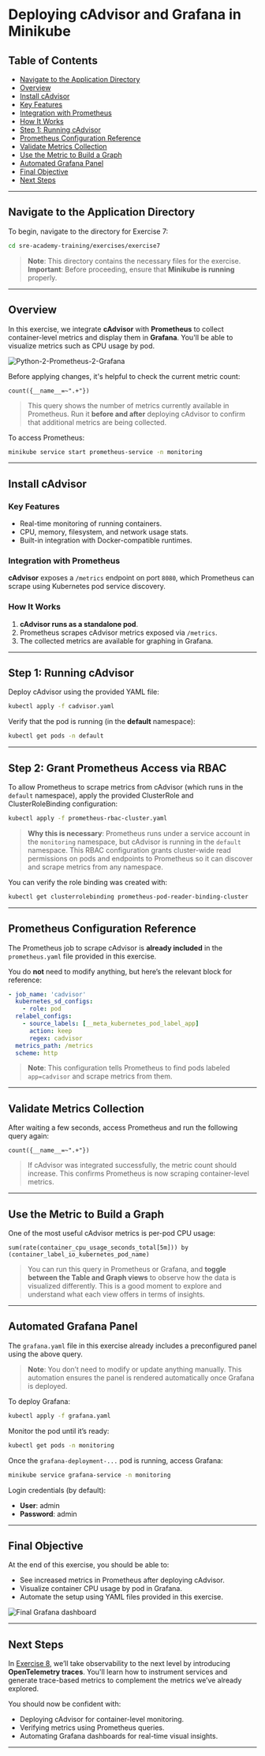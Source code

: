# **Deploying cAdvisor and Grafana in Minikube**

## **Table of Contents**

* [Navigate to the Application Directory](#navigate-to-the-application-directory)
* [Overview](#overview)
* [Install cAdvisor](#install-cadvisor)
* [Key Features](#key-features)
* [Integration with Prometheus](#integration-with-prometheus)
* [How It Works](#how-it-works)
* [Step 1: Running cAdvisor](#step-1-running-cadvisor)
* [Prometheus Configuration Reference](#prometheus-configuration-reference)
* [Validate Metrics Collection](#validate-metrics-collection)
* [Use the Metric to Build a Graph](#use-the-metric-to-build-a-graph)
* [Automated Grafana Panel](#automated-grafana-panel)
* [Final Objective](#final-objective)
* [Next Steps](#next-steps)

---

## **Navigate to the Application Directory**

To begin, navigate to the directory for Exercise 7:

```bash
cd sre-academy-training/exercises/exercise7
```

> **Note**: This directory contains the necessary files for the exercise.
> **Important**: Before proceeding, ensure that **Minikube is running** properly.

---

## **Overview**

In this exercise, we integrate **cAdvisor** with **Prometheus** to collect container-level metrics and display them in **Grafana**. You'll be able to visualize metrics such as CPU usage by pod.

![Python-2-Prometheus-2-Grafana](python-Prometheus-grafana.png)

Before applying changes, it's helpful to check the current metric count:

```promql
count({__name__=~".+"})
```

> This query shows the number of metrics currently available in Prometheus. Run it **before and after** deploying cAdvisor to confirm that additional metrics are being collected.

To access Prometheus:

```bash
minikube service start prometheus-service -n monitoring
```

---

## **Install cAdvisor**

### **Key Features**

* Real-time monitoring of running containers.
* CPU, memory, filesystem, and network usage stats.
* Built-in integration with Docker-compatible runtimes.

### **Integration with Prometheus**

**cAdvisor** exposes a `/metrics` endpoint on port `8080`, which Prometheus can scrape using Kubernetes pod service discovery.

### **How It Works**

1. **cAdvisor runs as a standalone pod**.
2. Prometheus scrapes cAdvisor metrics exposed via `/metrics`.
3. The collected metrics are available for graphing in Grafana.

---

## **Step 1: Running cAdvisor**

Deploy cAdvisor using the provided YAML file:

```bash
kubectl apply -f cadvisor.yaml
```

Verify that the pod is running (in the **default** namespace):

```bash
kubectl get pods -n default
```

---

## **Step 2: Grant Prometheus Access via RBAC**

To allow Prometheus to scrape metrics from cAdvisor (which runs in the `default` namespace), apply the provided ClusterRole and ClusterRoleBinding configuration:

```bash
kubectl apply -f prometheus-rbac-cluster.yaml
```

> **Why this is necessary**: Prometheus runs under a service account in the `monitoring` namespace, but cAdvisor is running in the `default` namespace. This RBAC configuration grants cluster-wide read permissions on pods and endpoints to Prometheus so it can discover and scrape metrics from any namespace.

You can verify the role binding was created with:

```bash
kubectl get clusterrolebinding prometheus-pod-reader-binding-cluster
```

---

## **Prometheus Configuration Reference**

The Prometheus job to scrape cAdvisor is **already included** in the `prometheus.yaml` file provided in this exercise.

You do **not** need to modify anything, but here’s the relevant block for reference:

```yaml
- job_name: 'cadvisor'
  kubernetes_sd_configs:
    - role: pod
  relabel_configs:
    - source_labels: [__meta_kubernetes_pod_label_app]
      action: keep
      regex: cadvisor
  metrics_path: /metrics
  scheme: http
```

> **Note**: This configuration tells Prometheus to find pods labeled `app=cadvisor` and scrape metrics from them.

---

## **Validate Metrics Collection**

After waiting a few seconds, access Prometheus and run the following query again:

```promql
count({__name__=~".+"})
```

> If cAdvisor was integrated successfully, the metric count should increase. This confirms Prometheus is now scraping container-level metrics.

---

## **Use the Metric to Build a Graph**

One of the most useful cAdvisor metrics is per-pod CPU usage:

```promql
sum(rate(container_cpu_usage_seconds_total[5m])) by (container_label_io_kubernetes_pod_name)
```

> You can run this query in Prometheus or Grafana, and **toggle between the Table and Graph views** to observe how the data is visualized differently. This is a good moment to explore and understand what each view offers in terms of insights.

---

## **Automated Grafana Panel**

The `grafana.yaml` file in this exercise already includes a preconfigured panel using the above query.

> **Note**: You don’t need to modify or update anything manually. This automation ensures the panel is rendered automatically once Grafana is deployed.

To deploy Grafana:

```bash
kubectl apply -f grafana.yaml
```

Monitor the pod until it’s ready:

```bash
kubectl get pods -n monitoring
```

Once the `grafana-deployment-...` pod is running, access Grafana:

```bash
minikube service grafana-service -n monitoring
```

Login credentials (by default):

* **User**: admin
* **Password**: admin

---

## **Final Objective**

At the end of this exercise, you should be able to:

* See increased metrics in Prometheus after deploying cAdvisor.
* Visualize container CPU usage by pod in Grafana.
* Automate the setup using YAML files provided in this exercise.

![Final Grafana dashboard](grafana-2.png)

---

## **Next Steps**

In [Exercise 8](../exercise8), we’ll take observability to the next level by introducing **OpenTelemetry traces**. You'll learn how to instrument services and generate trace-based metrics to complement the metrics we’ve already explored.

You should now be confident with:

* Deploying cAdvisor for container-level monitoring.
* Verifying metrics using Prometheus queries.
* Automating Grafana dashboards for real-time visual insights.

---
